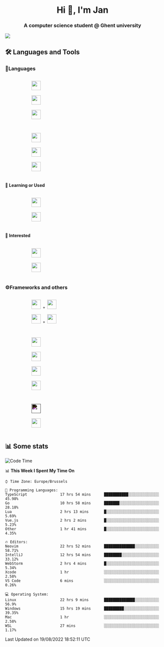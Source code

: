 <h1 align="center">Hi 👋, I'm Jan</h1>
<h3 align="center">A computer science student @ Ghent university</h3>

![](https://komarev.com/ghpvc/?username=NuttyShrimp&style=flat)

<h2>🛠️ Languages and Tools</h2>
<h3>💬Languages</h3>
<div>
    <p>
        <code>
            <img width='30px' src="https://cdn.jsdelivr.net/gh/devicons/devicon/icons/html5/html5-plain.svg">
        </code>
        <code>
            <img width='30px' src="https://cdn.jsdelivr.net/gh/devicons/devicon/icons/sass/sass-original.svg">
        </code>
        <code>
            <img width='30px' src="https://cdn.jsdelivr.net/gh/devicons/devicon/icons/javascript/javascript-plain.svg">
        </code>
    </p>
    <p>
        <code>
            <img width='30px' src="https://cdn.jsdelivr.net/gh/devicons/devicon/icons/typescript/typescript-plain.svg">
        </code>
        <code>
            <img width='30px' src="https://cdn.jsdelivr.net/gh/devicons/devicon/icons/lua/lua-plain-wordmark.svg">
        </code>
        <code>
            <img width='30px' src="https://cdn.jsdelivr.net/gh/devicons/devicon/icons/python/python-original.svg">
        </code>
    </p>
    <h4>🏫 Learning or Used</h4>
    <p>
        <code>
            <img width='30px' src="https://cdn.jsdelivr.net/gh/devicons/devicon/icons/go/go-original-wordmark.svg">
        </code>
        <code>
            <img width='30px' src="https://cdn.jsdelivr.net/gh/devicons/devicon/icons/java/java-original.svg">
        </code>
    </p>
    <h4>💭 Interested</h4>
    <p>
        <code>
            <img width='30px' src="https://cdn.jsdelivr.net/gh/devicons/devicon/icons/csharp/csharp-original.svg">
        </code>
        <code>
            <img width='30px' src="https://cdn.jsdelivr.net/gh/devicons/devicon/icons/rust/rust-plain.svg">
        </code>
    </p>
</div>
<h3>⚙️Frameworks and others</h3>
<div>
    <p>
        <code>
            <img width='30px' src="https://cdn.jsdelivr.net/gh/devicons/devicon/icons/react/react-original.svg"> + <img width='30px' src="https://cdn.jsdelivr.net/gh/devicons/devicon/icons/typescript/typescript-plain.svg">
        </code>
        <code>
            <img width='30px' src="https://cdn.jsdelivr.net/gh/devicons/devicon/icons/vuejs/vuejs-original.svg"> + <img width='30px' src="https://cdn.jsdelivr.net/gh/devicons/devicon/icons/typescript/typescript-plain.svg">
        </code>
    </p>
    <p>
        <code>
            <img width='30px' src="https://cdn.jsdelivr.net/gh/devicons/devicon/icons/nodejs/nodejs-plain.svg">
        </code>
        <code>
            <img width='30px' src="https://cdn.jsdelivr.net/gh/devicons/devicon/icons/mysql/mysql-original.svg">
        </code>
        <code>
            <img width='30px' src="https://cdn.jsdelivr.net/gh/devicons/devicon/icons/postgresql/postgresql-original.svg">
        </code>
        <code>
            <img width='30px' src="https://cdn.jsdelivr.net/gh/devicons/devicon/icons/docker/docker-original.svg">
        </code>
    </p>
        <code>
            <img width='30px' style='filter:invert(1)' src="https://simpleicons.org/icons/intellijidea.svg">
        </code>
        <code>
            <img width='30px' src="https://cdn.jsdelivr.net/gh/devicons/devicon/icons/vscode/vscode-original.svg">
        </code>
    <p>
</div>

<h2>📊 Some stats</h2>

<!--START_SECTION:waka-->
![Code Time](http://img.shields.io/badge/Code%20Time-1%2C524%20hrs%2010%20mins-blue)

📊 **This Week I Spent My Time On** 

```text
⌚︎ Time Zone: Europe/Brussels

💬 Programming Languages: 
TypeScript               17 hrs 54 mins      ███████████░░░░░░░░░░░░░░   45.98% 
Go                       10 hrs 58 mins      ███████░░░░░░░░░░░░░░░░░░   28.18% 
Lua                      2 hrs 13 mins       █░░░░░░░░░░░░░░░░░░░░░░░░   5.69% 
Vue.js                   2 hrs 2 mins        █░░░░░░░░░░░░░░░░░░░░░░░░   5.23% 
Other                    1 hr 41 mins        █░░░░░░░░░░░░░░░░░░░░░░░░   4.35%

🔥 Editors: 
Neovim                   22 hrs 52 mins      ██████████████░░░░░░░░░░░   58.71% 
IntelliJ                 12 hrs 54 mins      ████████░░░░░░░░░░░░░░░░░   33.12% 
WebStorm                 2 hrs 4 mins        █░░░░░░░░░░░░░░░░░░░░░░░░   5.34% 
Xcode                    1 hr                ░░░░░░░░░░░░░░░░░░░░░░░░░   2.58% 
VS Code                  6 mins              ░░░░░░░░░░░░░░░░░░░░░░░░░   0.26%

💻 Operating System: 
Linux                    22 hrs 9 mins       ██████████████░░░░░░░░░░░   56.9% 
Windows                  15 hrs 19 mins      █████████░░░░░░░░░░░░░░░░   39.35% 
Mac                      1 hr                ░░░░░░░░░░░░░░░░░░░░░░░░░   2.58% 
WSL                      27 mins             ░░░░░░░░░░░░░░░░░░░░░░░░░   1.17%

```


 Last Updated on 19/08/2022 18:52:11 UTC
<!--END_SECTION:waka-->